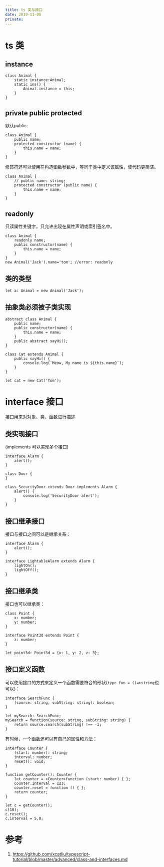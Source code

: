 ```yaml
---
title: ts 类与接口
date: 2019-11-08
private: 
---
```

# ts 类

## instance
    class Animal {
        static instance:Animal;
        static ins() {
            Animal.instance = this;
        }
    }

## private public protected
默认public:

    class Animal {
        public name;
        protected constructor (name) {
            this.name = name;
        }
    }

修饰符还可以使用在构造函数参数中，等同于类中定义该属性，使代码更简洁。

    class Animal {
        // public name: string;
        protected constructor (public name) {
            this.name = name;
        }
    }

## readonly
只读属性关键字，只允许出现在属性声明或索引签名中。

    class Animal {
        readonly name;
        public constructor(name) {
            this.name = name;
        }
    }
    new Animal('Jack').name='tom'; //error: readonly

## 类的类型
    let a: Animal = new Animal('Jack');

## 抽象类必须被子类实现

    abstract class Animal {
        public name;
        public constructor(name) {
            this.name = name;
        }
        public abstract sayHi();
    }

    class Cat extends Animal {
        public sayHi() {
            console.log(`Meow, My name is ${this.name}`);
        }
    }

    let cat = new Cat('Tom');

# interface 接口
接口用来对对象、类、函数进行描述

## 类实现接口
(implements 可以实现多个接口)

    interface Alarm {
        alert();
    }

    class Door {
    }

    class SecurityDoor extends Door implements Alarm {
        alert() {
            console.log('SecurityDoor alert');
        }
    }

## 接口继承接口
接口与接口之间可以是继承关系：

    interface Alarm {
        alert();
    }

    interface LightableAlarm extends Alarm {
        lightOn();
        lightOff();
    }

## 接口继承类
接口也可以继承类：

    class Point {
        x: number;
        y: number;
    }

    interface Point3d extends Point {
        z: number;
    }

    let point3d: Point3d = {x: 1, y: 2, z: 3};

## 接口定义函数
可以使用接口的方式来定义一个函数需要符合的形状(`type fun = ()=>string`也可以)：

    interface SearchFunc {
        (source: string, subString: string): boolean;
    }

    let mySearch: SearchFunc;
    mySearch = function(source: string, subString: string) {
        return source.search(subString) !== -1;
    }

有时候，一个函数还可以有自己的属性和方法：

    interface Counter {
        (start: number): string;
        interval: number;
        reset(): void;
    }

    function getCounter(): Counter {
        let counter = <Counter>function (start: number) { };
        counter.interval = 123;
        counter.reset = function () { };
        return counter;
    }

    let c = getCounter();
    c(10);
    c.reset();
    c.interval = 5.0;

# 参考
1. https://github.com/xcatliu/typescript-tutorial/blob/master/advanced/class-and-interfaces.md